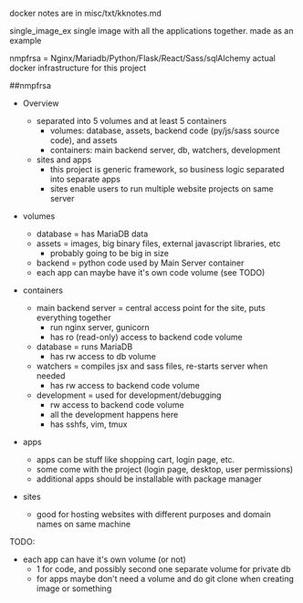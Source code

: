 
docker notes are in misc/txt/kknotes.md

single_image_ex
   single image with all the applications together. made as an example

nmpfrsa = Nginx/Mariadb/Python/Flask/React/Sass/sqlAlchemy
   actual docker infrastructure for this project

##nmpfrsa

- Overview
   - separated into 5 volumes and at least 5 containers
      - volumes: database, assets, backend code (py/js/sass source code), and assets
      - containers: main backend server, db, watchers, development
   - sites and apps
      - this project is generic framework, so business logic separated into separate apps
      - sites enable users to run multiple website projects on same server


- volumes
   - database = has MariaDB data
   - assets = images, big binary files, external javascript libraries, etc
      - probably going to be big in size
   - backend = python code used by Main Server container
   - each app can maybe have it's own code volume (see TODO)
- containers
   - main backend server = central access point for the site, puts everything together
      - run nginx server, gunicorn
      - has ro (read-only) access to backend code volume
   - database = runs MariaDB
      - has rw access to db volume
   - watchers = compiles jsx and sass files, re-starts server when needed
      - has rw access to backend code volume
   - development = used for development/debugging
      - rw access to backend code volume
      - all the development happens here
      - has sshfs, vim, tmux

- apps
   - apps can be stuff like shopping cart, login page, etc.
   - some come with the project (login page, desktop, user permissions)
   - additional apps should be installable with package manager

- sites
   - good for hosting websites with different purposes and domain names on same machine


TODO:
   - each app can have it's own volume (or not)
      - 1 for code, and possibly second one separate volume for private db
      - for apps maybe don't need a volume and do git clone when creating image or something



